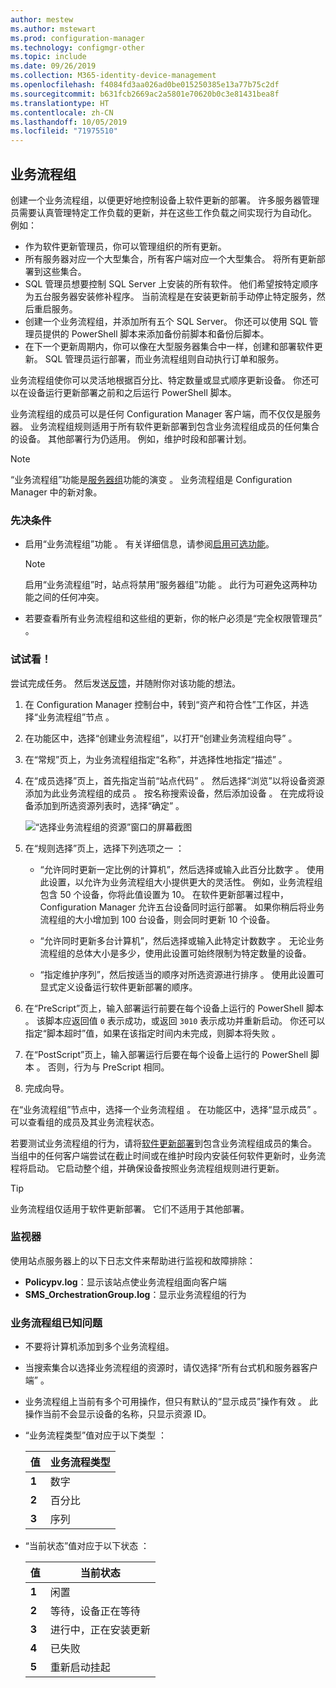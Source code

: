 ```yaml
---
author: mestew
ms.author: mstewart
ms.prod: configuration-manager
ms.technology: configmgr-other
ms.topic: include
ms.date: 09/26/2019
ms.collection: M365-identity-device-management
ms.openlocfilehash: f4084fd3aa026ad0be015250385e13a77b75c2df
ms.sourcegitcommit: b631fcb2669ac2a5801e70620b0c3e81431bea8f
ms.translationtype: HT
ms.contentlocale: zh-CN
ms.lasthandoff: 10/05/2019
ms.locfileid: "71975510"
---
```

## <a name="bkmk_OGs"></a> 业务流程组

<!--3098816-->

创建一个业务流程组，以便更好地控制设备上软件更新的部署。 许多服务器管理员需要认真管理特定工作负载的更新，并在这些工作负载之间实现行为自动化。 例如：

- 作为软件更新管理员，你可以管理组织的所有更新。
- 所有服务器对应一个大型集合，所有客户端对应一个大型集合。 将所有更新部署到这些集合。
- SQL 管理员想要控制 SQL Server 上安装的所有软件。 他们希望按特定顺序为五台服务器安装修补程序。 当前流程是在安装更新前手动停止特定服务，然后重启服务。
- 创建一个业务流程组，并添加所有五个 SQL Server。 你还可以使用 SQL 管理员提供的 PowerShell 脚本来添加备份前脚本和备份后脚本。
- 在下一个更新周期内，你可以像在大型服务器集合中一样，创建和部署软件更新。 SQL 管理员运行部署，而业务流程组则自动执行订单和服务。

业务流程组使你可以灵活地根据百分比、特定数量或显式顺序更新设备。 你还可以在设备运行更新部署之前和之后运行 PowerShell 脚本。

业务流程组的成员可以是任何 Configuration Manager 客户端，而不仅仅是服务器。 业务流程组规则适用于所有软件更新部署到包含业务流程组成员的任何集合的设备。 其他部署行为仍适用。 例如，维护时段和部署计划。

> [!NOTE]
> “业务流程组”功能是[服务器组](/sccm/sum/deploy-use/service-a-server-group)功能的演变  。 业务流程组是 Configuration Manager 中的新对象。

### <a name="prerequisites"></a>先决条件

- 启用“业务流程组”功能  。 有关详细信息，请参阅[启用可选功能](/sccm/core/servers/manage/install-in-console-updates#bkmk_options)。

    > [!NOTE]
    > 启用“业务流程组”时，站点将禁用“服务器组”功能   。 此行为可避免这两种功能之间的任何冲突。

- 若要查看所有业务流程组和这些组的更新，你的帐户必须是“完全权限管理员”  。

### <a name="try-it-out"></a>试试看！

尝试完成任务。 然后发送[反馈](/sccm/core/understand/find-help#product-feedback)，并随附你对该功能的想法。

1. 在 Configuration Manager 控制台中，转到“资产和符合性”工作区，并选择“业务流程组”节点   。

1. 在功能区中，选择“创建业务流程组”，以打开“创建业务流程组向导”   。

1. 在“常规”页上，为业务流程组指定“名称”，并选择性地指定“描述”    。

1. 在“成员选择”页上，首先指定当前“站点代码”   。 然后选择“浏览”以将设备资源添加为此业务流程组的成员  。 按名称搜索设备，然后添加设备   。 在完成将设备添加到所选资源列表时，选择“确定”  。

    ![“选择业务流程组的资源”窗口的屏幕截图](../../media/3098816-select-resources.png)

1. 在“规则选择”页上，选择下列选项之一  ：

   - “允许同时更新一定比例的计算机”，然后选择或输入此百分比数字  。 使用此设置，以允许为业务流程组大小提供更大的灵活性。 例如，业务流程组包含 50 个设备，你将此值设置为 10。 在软件更新部署过程中，Configuration Manager 允许五台设备同时运行部署。 如果你稍后将业务流程组的大小增加到 100 台设备，则会同时更新 10 个设备。

   - “允许同时更新多台计算机”，然后选择或输入此特定计数数字  。 无论业务流程组的总体大小是多少，使用此设置可始终限制为特定数量的设备。

   - “指定维护序列”，然后按适当的顺序对所选资源进行排序  。 使用此设置可显式定义设备运行软件更新部署的顺序。

1. 在“PreScript”页上，输入部署运行前要在每个设备上运行的 PowerShell 脚本   。 该脚本应返回值 `0` 表示成功，或返回 `3010` 表示成功并重新启动。 你还可以指定“脚本超时”值，如果在该指定时间内未完成，则脚本将失败  。

1. 在“PostScript”页上，输入部署运行后要在每个设备上运行的 PowerShell 脚本   。 否则，行为与 PreScript 相同。

1. 完成向导。

在“业务流程组”节点中，选择一个业务流程组  。 在功能区中，选择“显示成员”  。 可以查看组的成员及其业务流程状态。

若要测试业务流程组的行为，请将[软件更新部署](/sccm/sum/deploy-use/deploy-software-updates)到包含业务流程组成员的集合。 当组中的任何客户端尝试在截止时间或在维护时段内安装任何软件更新时，业务流程将启动。 它启动整个组，并确保设备按照业务流程组规则进行更新。

> [!TIP]
> 业务流程组仅适用于软件更新部署。 它们不适用于其他部署。

### <a name="monitor"></a>监视器

使用站点服务器上的以下日志文件来帮助进行监视和故障排除：

- **Policypv.log**：显示该站点使业务流程组面向客户端
- **SMS_OrchestrationGroup.log**：显示业务流程组的行为

### <a name="orchestration-group-known-issues"></a>业务流程组已知问题

- 不要将计算机添加到多个业务流程组。

- 当搜索集合以选择业务流程组的资源时，请仅选择“所有台式机和服务器客户端”  。

- 业务流程组上当前有多个可用操作，但只有默认的“显示成员”操作有效  。 此操作当前不会显示设备的名称，只显示资源 ID。

- “业务流程类型”值对应于以下类型  ：

    | 值 | 业务流程类型 |
    |-------|---------|
    |**1**|数字|
    |**2**|百分比|
    |**3**|序列|

- “当前状态”值对应于以下状态  ：

    | 值 | 当前状态 |
    |-------|---------|
    |**1**|闲置|
    |**2**|等待，设备正在等待|
    |**3**|进行中，正在安装更新|
    |**4**|已失败|
    |**5**|重新启动挂起|
